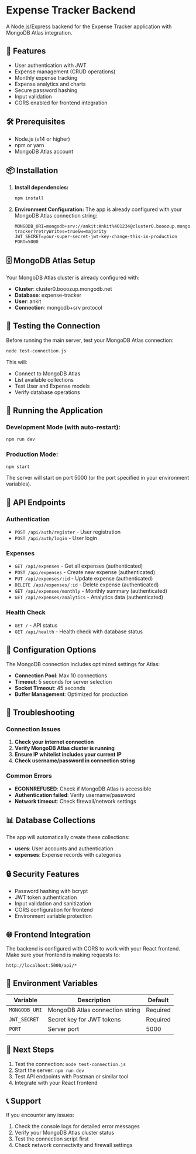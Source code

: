 # Expense Tracker Backend

A Node.js/Express backend for the Expense Tracker application with MongoDB Atlas integration.

## 🚀 Features

- User authentication with JWT
- Expense management (CRUD operations)
- Monthly expense tracking
- Expense analytics and charts
- Secure password hashing
- Input validation
- CORS enabled for frontend integration

## 🛠️ Prerequisites

- Node.js (v14 or higher)
- npm or yarn
- MongoDB Atlas account

## 📦 Installation

1. **Install dependencies:**
   ```bash
   npm install
   ```

2. **Environment Configuration:**
   The app is already configured with your MongoDB Atlas connection string:
   ```
   MONGODB_URI=mongodb+srv://ankit:Ankit%401234@cluster0.booozup.mongodb.net/expense-tracker?retryWrites=true&w=majority
   JWT_SECRET=your-super-secret-jwt-key-change-this-in-production
   PORT=5000
   ```

## 🗄️ MongoDB Atlas Setup

Your MongoDB Atlas cluster is already configured with:
- **Cluster**: cluster0.booozup.mongodb.net
- **Database**: expense-tracker
- **User**: ankit
- **Connection**: mongodb+srv protocol

## 🧪 Testing the Connection

Before running the main server, test your MongoDB Atlas connection:

```bash
node test-connection.js
```

This will:
- Connect to MongoDB Atlas
- List available collections
- Test User and Expense models
- Verify database operations

## 🚀 Running the Application

### Development Mode (with auto-restart):
```bash
npm run dev
```

### Production Mode:
```bash
npm start
```

The server will start on port 5000 (or the port specified in your environment variables).

## 📡 API Endpoints

### Authentication
- `POST /api/auth/register` - User registration
- `POST /api/auth/login` - User login

### Expenses
- `GET /api/expenses` - Get all expenses (authenticated)
- `POST /api/expenses` - Create new expense (authenticated)
- `PUT /api/expenses/:id` - Update expense (authenticated)
- `DELETE /api/expenses/:id` - Delete expense (authenticated)
- `GET /api/expenses/monthly` - Monthly summary (authenticated)
- `GET /api/expenses/analytics` - Analytics data (authenticated)

### Health Check
- `GET /` - API status
- `GET /api/health` - Health check with database status

## 🔧 Configuration Options

The MongoDB connection includes optimized settings for Atlas:
- **Connection Pool**: Max 10 connections
- **Timeout**: 5 seconds for server selection
- **Socket Timeout**: 45 seconds
- **Buffer Management**: Optimized for production

## 🚨 Troubleshooting

### Connection Issues
1. **Check your internet connection**
2. **Verify MongoDB Atlas cluster is running**
3. **Ensure IP whitelist includes your current IP**
4. **Check username/password in connection string**

### Common Errors
- **ECONNREFUSED**: Check if MongoDB Atlas is accessible
- **Authentication failed**: Verify username/password
- **Network timeout**: Check firewall/network settings

## 📊 Database Collections

The app will automatically create these collections:
- **users**: User accounts and authentication
- **expenses**: Expense records with categories

## 🔒 Security Features

- Password hashing with bcrypt
- JWT token authentication
- Input validation and sanitization
- CORS configuration for frontend
- Environment variable protection

## 🌐 Frontend Integration

The backend is configured with CORS to work with your React frontend. Make sure your frontend is making requests to:
```
http://localhost:5000/api/*
```

## 📝 Environment Variables

| Variable | Description | Default |
|----------|-------------|---------|
| `MONGODB_URI` | MongoDB Atlas connection string | Required |
| `JWT_SECRET` | Secret key for JWT tokens | Required |
| `PORT` | Server port | 5000 |

## 🎯 Next Steps

1. Test the connection: `node test-connection.js`
2. Start the server: `npm run dev`
3. Test API endpoints with Postman or similar tool
4. Integrate with your React frontend

## 📞 Support

If you encounter any issues:
1. Check the console logs for detailed error messages
2. Verify your MongoDB Atlas cluster status
3. Test the connection script first
4. Check network connectivity and firewall settings
